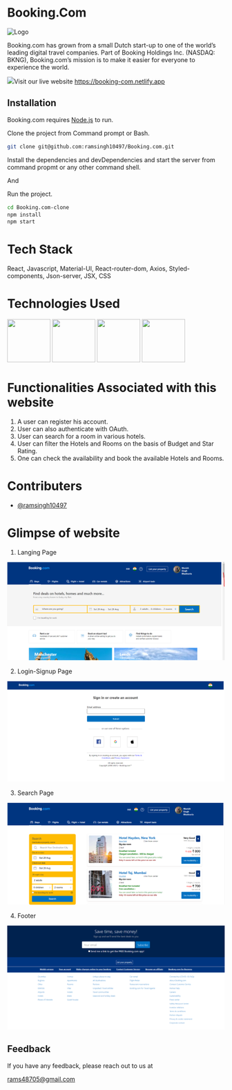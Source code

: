 # Booking.Com

![Logo](https://cf.bstatic.com/static/img/bcom_logo_blue_bg/f12f834e849b2a7f752a14b2598a6ddfeda1e713.svg)

Booking.com has grown from a small Dutch start-up to one of the world’s leading digital travel companies. Part of Booking Holdings Inc. (NASDAQ: BKNG), Booking.com’s mission is to make it easier for everyone to experience the world.

<img src="https://raw.githubusercontent.com/MartinHeinz/MartinHeinz/master/wave.gif" width="25px">Visit our live website
https://booking-com.netlify.app

## Installation

Booking.com requires [Node.js](https://nodejs.org/) to run.

Clone the project from Command prompt or Bash.

```bash
git clone git@github.com:ramsingh10497/Booking.com.git
```

Install the dependencies and devDependencies and start the server from command propmt or any other command shell.

And

Run the project.  
```bash
cd Booking.com-clone
npm install
npm start
```

# Tech Stack

React, Javascript, Material-UI, React-router-dom, Axios, Styled-components, Json-server, JSX, CSS

# Technologies Used

<p float="left">
    <img src="https://cdn.pixabay.com/photo/2017/08/05/11/16/logo-2582748_640.png" width="100" height="100">
    <img src="https://cdn.pixabay.com/photo/2017/08/05/11/16/logo-2582747_640.png" width="100" height="100">
    <img src="https://raw.githubusercontent.com/krishaayjois21/krishaayjois21/master/assets/javascript.png" width="100" height="100">
    <img src="https://yogalayout.com/static/reactnative.4e03ea5d.png" width="100" height="100">
 </p>



# Functionalities Associated with this website

1. A user can register his account.
2. User can also authenticate with OAuth.
3. User can search for a room in various hotels.
4. User can filter the Hotels and Rooms on the basis of Budget and Star Rating.
5. One can check the availability and book the available Hotels and Rooms.


# Contributers

- [@ramsingh10497](https://github.com/ramsingh10497)



# Glimpse of website

1. Langing Page

![Landing Page](https://github.com/ManishSinghBhadouria/api/blob/gh-pages/Booking11/Homepage.png?raw=true)

2. Login-Signup Page

![Login-Signup page](https://github.com/ManishSinghBhadouria/api/blob/gh-pages/Booking11/Login-Signup.png?raw=true)

3. Search Page

![Search](https://github.com/ManishSinghBhadouria/api/blob/gh-pages/Booking11/Search.png?raw=true)

4. Footer

![Footer](https://github.com/ManishSinghBhadouria/api/blob/gh-pages/Booking11/Footer.png?raw=true)


## Feedback

If you have any feedback, please reach out to us at

rams48705@gmail.com


